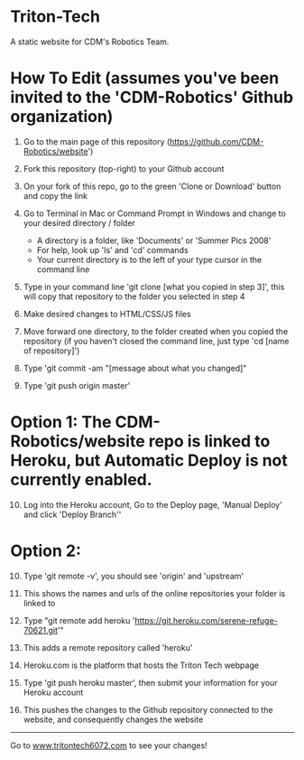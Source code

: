 # Triton-Tech
A static website for CDM's Robotics Team.

# How To Edit (assumes you've been invited to the 'CDM-Robotics' Github organization)

1. Go to the main page of this repository (https://github.com/CDM-Robotics/website')

2. Fork this repository (top-right) to your Github account

3. On your fork of this repo, go to the green 'Clone or Download' button and copy the link

4. Go to Terminal in Mac or Command Prompt in Windows and change to your desired directory / folder
   * A directory is a folder, like 'Documents' or 'Summer Pics 2008'
   * For help, look up 'ls' and 'cd' commands
   * Your current directory is to the left of your type cursor in the command line

5. Type in your command line 'git clone [what you copied in step 3]', this will copy that repository to the folder you selected in step 4

6. Make desired changes to HTML/CSS/JS files

7. Move forward one directory, to the folder created when you copied the repository (if you haven't closed the command line, just type 'cd [name of repository]')

8. Type 'git commit -am "[message about what you changed]"

9. Type 'git push origin master'

# Option 1:  The CDM-Robotics/website repo is linked to Heroku, but Automatic Deploy is not currently enabled.

10. Log into the Heroku account, Go to the Deploy page, 'Manual Deploy' and click 'Deploy Branch''

# Option 2: 

10. Type 'git remote -v', you should see 'origin' and 'upstream'
  1. This shows the names and urls of the online repositories your folder is linked to

11. Type "git remote add heroku 'https://git.heroku.com/serene-refuge-70621.git'"
  1. This adds a remote repository called 'heroku'
  2. Heroku.com is the platform that hosts the Triton Tech webpage

12. Type 'git push heroku master', then submit your information for your Heroku account
  1. This pushes the changes to the Github repository connected to the website, and consequently changes the website

  ---------------
  
Go to www.tritontech6072.com to see your changes!
